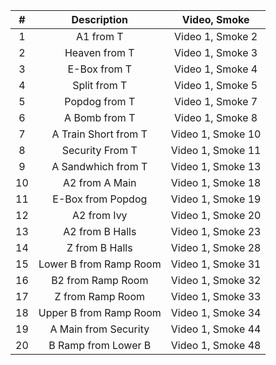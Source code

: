 |   #   |        Description       |     Video, Smoke     |
| :---: |          :---:           |        :---:         |
|   1   | A1 from T                | Video 1, Smoke 2     |
|   2   | Heaven from T            | Video 1, Smoke 3     |
|   3   | E-Box from T             | Video 1, Smoke 4     |
|   4   | Split from T             | Video 1, Smoke 5     |
|   5   | Popdog from T            | Video 1, Smoke 7     |
|   6   | A Bomb from T            | Video 1, Smoke 8     |
|   7   | A Train Short from T     | Video 1, Smoke 10    |
|   8   | Security From T          | Video 1, Smoke 11    |
|   9   | A Sandwhich from T       | Video 1, Smoke 13    |
|  10   | A2 from A Main           | Video 1, Smoke 18    |
|  11   | E-Box from Popdog        | Video 1, Smoke 19    |
|  12   | A2 from Ivy              | Video 1, Smoke 20    |
|  13   | A2 from B Halls          | Video 1, Smoke 23    |
|  14   | Z from B Halls           | Video 1, Smoke 28    |
|  15   | Lower B from Ramp Room   | Video 1, Smoke 31    |
|  16   | B2 from Ramp Room        | Video 1, Smoke 32    |
|  17   | Z from Ramp Room         | Video 1, Smoke 33    |
|  18   | Upper B from Ramp Room   | Video 1, Smoke 34    |
|  19   | A Main from Security     | Video 1, Smoke 44    |
|  20   | B Ramp from Lower B      | Video 1, Smoke 48    |